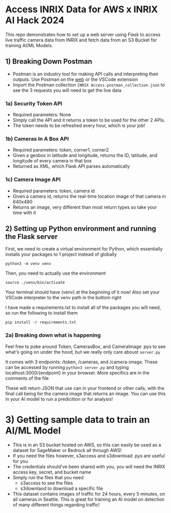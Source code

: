 # Access INRIX Data for AWS x INRIX AI Hack 2024

This repo demonstrates how to set up a web server using Flask to access live traffic camera data from INRIX and fetch data from an S3 Bucket for training AI/ML Models.

## 1) Breaking Down Postman
- Postman is an industry tool for making API calls and interpreting their outputs. Use Postman on the [web](https://postman.com) or the VSCode extension
- Import the Postman collection `INRIX Access.postman_collection.json` to see the 3 requests you will need to get the live data

### 1a) Security Token API
- Required parameters: None
- Simply call the API and it returns a token to be used for the other 2 APIs.
- The token needs to be refreshed every hour, which is your job!

### 1b) Cameras In A Box API
- Required parameters: token, corner1, corner2
- Given a geobox in latitude and longitude, returns the ID, latitude, and longitude of every camera in that box
- Returned as XML, which Flask API parses automatically
  
### 1c) Camera Image API
- Required parameters: token, camera id
- Given a camera id, returns the real-time location image of that camera in 640x480
- Returns an image, very different than most return types so take your time with it

## 2) Setting up Python environment and running the Flask server
First, we need to create a virtual environment for Python, which essentially installs your packages to 1 project instead of globally

`python3 -m venv venv`

Then, you need to actually use the environment

`source ./venv/bin/activate`

Your terminal should have (venv) at the beginning of it now! Also set your VSCode interpreter to the venv path in the bottom right

I have made a requirements.txt to install all of the packages you will need, so run the following to install them

`pip install -r requirements.txt`

### 2a) Breaking down what is happening
Feel free to poke around Token, CamerasBox, and CameraImage .pys to see what's going on under the hood, but we really only care aboust `server.py`

It comes with 3 endpoints: /token, /cameras, and /camera-image. These can be accessed by running `python3 server.py` and typing localhost:3000/{endpoint} in your browser. More specifics are in the comments of the file

These will return JSON that use can in your frontend or other calls, with the final call being for the camera image that returns an image. You can use this in your AI model to run a predicition or for analysis!

# 3) Getting sample data to train an AI/ML Model
- This is in an S3 bucket hosted on AWS, so this can easily be used as a dataset for SageMaker or Bedrock all through AWS!
- If you need the files however, s3access and s3download .pys are useful for you
- The credentials should've been shared with you, you will need the INRIX access key, secret, and bucket name
- Simply run the files that you need
  - s3access to see the files
  - s3downlaod to download a specific file
- This dataset contains images of traffic for 24 hours, every 5 minutes, on all cameras in Seattle. This is great for training an AI model on detection of many different things regarding traffic!